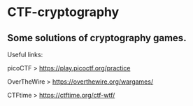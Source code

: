 # CTF-cryptography
Some solutions of cryptography games.
-------------------------------------------------------------------------------------------------------------------------------------------------------------------------
Useful links:

picoCTF > https://play.picoctf.org/practice

OverTheWire > https://overthewire.org/wargames/

CTFtime > https://ctftime.org/ctf-wtf/
